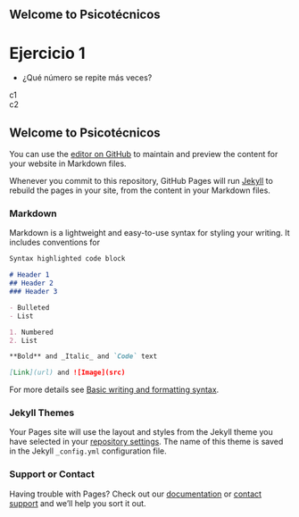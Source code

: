 ## Welcome to Psicotécnicos


# Ejercicio 1

- ¿Qué número se repite más veces?

<div class="row">
    <div class="column" id="matrix_col">c1</div>
    <div class="column" id="answers_col">c2</div>
 </div>
 


<script>


let numbers;
let repetitions;
let max;

do {
    numbers = generateArray();
    repetitions = countRepetitions(numbers);

    console.log('numbers');
    console.log(numbers);

    console.log('repetitions');
    console.log(repetitions);

    console.log('max');
    max = getMaxRepetitions(repetitions);
    console.log(max);

    var isTie = isATie(repetitions,max);
    if(isTie) {
        console.log('EMPATE! Repetir')
    }

} while(isTie);

let numberAnswer = getNumberAnswer(repetitions, max);
console.log('Correct answer:');
console.log(numberAnswer);

let answers = generateRandomWrongAnswer(numberAnswer);
console.log('Answers:');
console.log(answers);

let text = generateMatrixText(numbers);
document.getElementById("matrix_col").innerHTML = text;

let answersText = generateAnswersText(answers,numberAnswer);
document.getElementById("answers_col").innerHTML = answersText;

function generateArray() {
    var numbers = Array.from(Array(6), () => new Array(6));
    let repetitions = Array(10).fill(0);
    for (let i = 0; i < 5; i++) {
        for (let j = 0; j < 6; j++) {
            let num =  Math.floor(Math.random() * 10);
            numbers[i][j]=num;
        }
    }
return numbers;
}

function countRepetitions(numbers) {
    let repetitions = Array(10).fill(0);
    for (let i = 0; i < 5; i++) {
        for (let j = 0; j < 6; j++) {
            let num = numbers[i][j];
            repetitions[num]+=1;
        }
    }
    return repetitions;
}
function getMaxRepetitions(repetitions) {
    return  Math.max.apply(null, repetitions);
}

function isATie(repetitions,max) {
    return repetitions.filter(x => x==max).length !== 1;
}

function getNumberAnswer(repetitions, max) {
    let numberAnswer = 0;
    for (let i = 0; i < 10; i++) {
        if(repetitions[i] == max) {
            numberAnswer = i;
        }
    }
    return numberAnswer;
}

function shuffle(array) {
  let currentIndex = array.length,  randomIndex;

  // While there remain elements to shuffle...
  while (currentIndex != 0) {

    // Pick a remaining element...
    randomIndex = Math.floor(Math.random() * currentIndex);
    currentIndex--;

    // And swap it with the current element.
    [array[currentIndex], array[randomIndex]] = [
      array[randomIndex], array[currentIndex]];
  }

  return array;
}

function generateRandomWrongAnswer(correctAnswer) {
    //Generate 3 more wrong answer
    var answers = [];
    answers[0] = correctAnswer;
    while(answers.length < 4){
        var r = Math.floor(Math.random() * 10) ;
        if(answers.indexOf(r) === -1) answers.push(r);
    }
    let shuffled = shuffle(answers);
    return shuffled;
}

function generateMatrixText(numbers) {
    let text = '';
    for (let i = 0; i < 5; i++) {
        for (let j = 0; j < 6  ; j++) {
            text+=numbers[i][j] + '  ';
        }
        text+='</br>'
    }
    return text;
}

function generateAnswersText(answers, correctAnswer) {
    let answersText = '<form>';
    answersText+=generateOption(answers[0], correctAnswer,'A');
    answersText+=generateOption(answers[1],correctAnswer,'B');
    answersText+=generateOption(answers[2],correctAnswer,'C');
    answersText+=generateOption(answers[3],correctAnswer,'D');

    answersText+='</form> ';
    return answersText;
}

function generateOption(value, correctAnswer, letter) {
    let option = '';
    if(value == correctAnswer) {
        option= '<input class="answer" name="question_answers1" type="radio" data-correct="1" />';
    } else {
        option= '<input class="answer" name="question_answers1" type="radio" data-correct="0" />';
    }
    option+= ' <span><label for="'+value+'">' + letter + ' ) ' +value+'</label></span><br> ';
    return option;
}

</script>



## Welcome to Psicotécnicos

You can use the [editor on GitHub](https://github.com/Spukyta/psicotecnicos/edit/gh-pages/index.md) to maintain and preview the content for your website in Markdown files.

Whenever you commit to this repository, GitHub Pages will run [Jekyll](https://jekyllrb.com/) to rebuild the pages in your site, from the content in your Markdown files.

### Markdown

Markdown is a lightweight and easy-to-use syntax for styling your writing. It includes conventions for

```markdown
Syntax highlighted code block

# Header 1
## Header 2
### Header 3

- Bulleted
- List

1. Numbered
2. List

**Bold** and _Italic_ and `Code` text

[Link](url) and ![Image](src)
```

For more details see [Basic writing and formatting syntax](https://docs.github.com/en/github/writing-on-github/getting-started-with-writing-and-formatting-on-github/basic-writing-and-formatting-syntax).

### Jekyll Themes

Your Pages site will use the layout and styles from the Jekyll theme you have selected in your [repository settings](https://github.com/Spukyta/psicotecnicos/settings/pages). The name of this theme is saved in the Jekyll `_config.yml` configuration file.

### Support or Contact

Having trouble with Pages? Check out our [documentation](https://docs.github.com/categories/github-pages-basics/) or [contact support](https://support.github.com/contact) and we’ll help you sort it out.

